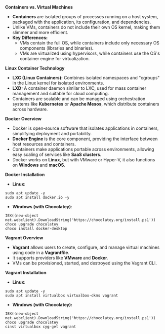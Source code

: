 **Containers vs. Virtual Machines**
- **Containers** are isolated groups of processes running on a host system, packaged with the application, its configuration, and dependencies.
- Unlike VMs, containers do not include their own OS kernel, making them slimmer and more efficient.
- **Key Differences:**
    - VMs contain the full OS, while containers include only necessary OS components (libraries and binaries).
    - VMs are virtualized using hypervisors, while containers use the OS's container engine for virtualization.

**Linux Container Technology**
- **LXC (Linux Containers):** Combines isolated namespaces and "cgroups" in the Linux kernel for isolated environments.
- **LXD:** A container daemon similar to LXC, used for mass container management and suitable for cloud computing.
- Containers are scalable and can be managed using orchestration systems like **Kubernetes** or **Apache Mesos**, which distribute containers across hardware.

**Docker Overview**
- Docker is open-source software that isolates applications in containers, simplifying deployment and portability.
- **Docker Engine** is the core component, providing the interface between host resources and containers.
- Containers make applications portable across environments, allowing easy scaling of services like **SaaS clusters**.
- Docker works on **Linux**, but with VMware or Hyper-V, it also functions on **Windows** and **macOS**.

**Docker Installation**
- **Linux:**
```
sudo apt update -y
sudo apt install docker.io -y
```
- **Windows (with Chocolatey)**:
```
IEX((new-object net.webclient).DownloadString('https://chocolatey.org/install.ps1'))
choco upgrade chocolatey
choco install docker-desktop
```

**Vagrant Overview**
- **Vagrant** allows users to create, configure, and manage virtual machines using code in a **Vagrantfile**.
- It supports providers like **VMware** and **Docker**.
- VMs can be provisioned, started, and destroyed using the Vagrant CLI.

**Vagrant Installation**
- **Linux:**
```
sudo apt update -y
sudo apt install virtualbox virtualbox-dkms vagrant
```
- **Windows (with Chocolatey):**
```
IEX((new-object net.webclient).DownloadString('https://chocolatey.org/install.ps1'))
choco upgrade chocolatey
cinst virtualbox cyg-get vagrant
```